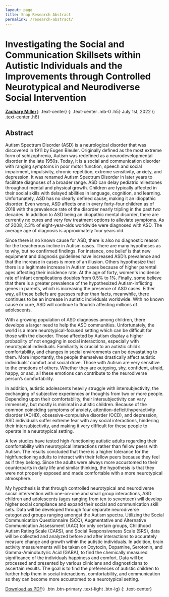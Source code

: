 ```yaml
---
layout: page
title: Snap Research Abstract
permalink: /research-abstract/
---
```

# Investigating the Social and Communication Skillsets within Autistic Individuals and the Improvements through Controlled Neurotypical and Neurodiverse Social Intervention

[**Zachary Miller**](mailto:zachamiller@pitt.edu){: .text-center}
{: .text-center .mb-0 .h5}
July 1st, 2022
{: .text-center .h6}

## Abstract
Autism Spectrum Disorder (ASD) is a neurological disorder that was discovered in 1911 by Eugen Bleuler. Originally defined as the most extreme form of schizophrenia, Autism was redefined as a neurodevelopmental disorder in the late 1950s. Today, it is a social and communication disorder with ranging symptoms in poor motor function, speech and social impairment, impulsivity, chronic repetition, extreme sensitivity, anxiety, and depression. It was renamed Autism Spectrum Disorder in later years to facilitate diagnoses of a broader range. ASD can delay pediatric milestones throughout mental and physical growth. Children are typically affected in their social skills with delayed abilities in language, cognition, and learning. Unfortunately, ASD has no clearly defined cause, making it an idiopathic disorder. Even worse, ASD affects one in every forty-four children as of 2018 with the prevalence rate of the disorder nearly tripling in the past two decades. In addition to ASD being an idiopathic mental disorder, there are currently no cures and very few treatment options to alleviate symptoms. As of 2008, 2.3% of eight-year-olds worldwide were diagnosed with ASD. The average age of diagnosis is approximately four years old.

Since there is no known cause for ASD, there is also no diagnostic reason for the treacherous incline in Autism cases. There are many hypotheses as to why, but no confirmed findings. For instance, one belief is that new equipment and diagnosis guidelines have increased ASD’s prevalence and that the increase in cases is more of an illusion. Others hypothesize that there is a legitimate increase in Autism cases because of higher parental ages affecting their incidence rate. At the age of forty, women's incidence rate of infant complications doubles from 0.5% to 1%. Finally, some believe that there is a greater prevalence of the hypothesized Autism-inflicting genes in parents, which is increasing the presence of ASD cases. Either way, all these beliefs are guesses rather than facts, meanwhile, there continues to be an increase in autistic individuals worldwide. With no known cause or cure, ASD will continue to flourish affecting millions of adolescents.


With a growing population of ASD diagnoses among children, there develops a larger need to help the ASD communities. Unfortunately, the world is a more neurotypical-focused setting which can be difficult for those with the disorder. Those affected by Autism display a higher probability of not engaging in social interactions, especially with neurotypical individuals. Familiarity is crucial to an autistic child’s comfortability, and changes in social environments can be devastating to them. More importantly, the people themselves drastically affect autistic individuals' comfort and social drive. Those with Autism are very sensitive to the emotions of others. Whether they are outgoing, shy, confident, afraid, happy, or sad, all these emotions can contribute to the neurodiverse person’s comfortability.

In addition, autistic adolescents heavily struggle with intersubjectivity, the exchanging of subjective experiences or thoughts from two or more people. Depending upon their comfortability, their intersubjectivity can vary immensely, but mostly is minimal in autistic children. Because of the common coinciding symptoms of anxiety, attention-deficit/hyperactivity disorder (ADHD), obsessive-compulsive disorder (OCD), and depression, ASD individuals suffer extreme fear with any social interactions, hindering their intersubjectivity, and making it very difficult for these people to operate in a neurotypical setting. 

A few studies have tested high-functioning autistic adults regarding their comfortability with neurotypical interactions rather than fellow peers with Autism. The results concluded that there is a higher tolerance for the highfunctioning adults to interact with their fellow peers because they feel as if they belong. Since the adults were always
more accustomed to their counterparts in daily life and similar thinking, the hypothesis is that they were not properly exposed and made comfortable with a more neurotypical atmosphere.

My hypothesis is that through controlled neurotypical and neurodiverse social intervention with one-on-one and small group interactions, ASD children and adolescents (ages ranging from ten to seventeen) will develop higher social compliance and expand their social and communication skill sets. Data will be developed through four separate neurodiverse categorized groups ranging amongst the Autism spectra. Utilizing the Social Communication Questionnaire (SCQ), Augmentative and Alternative Communication Assessment (AAC) for only certain groups, Childhood Autism Rating Scale (CARS), and Social Responsiveness Scale (SRS), data will be collected and analyzed before and after interactions to accurately measure change and growth within the autistic individuals. In addition, brain activity measurements will be taken on Oxytocin, Dopamine, Serotonin, and Gamma-Aminobutyric Acid (GABA), to find the chemically measured significance of the individuals happiness and comfort. Data will be processed and presented by various clinicians and diagnosticians to ascertain results. The goal is to find the preferences of autistic children to further help them in social interactions, comfortability, and communication so they can become more accustomed to a neurotypical setting.

[Download as PDF]({{site.baseurl}}/assets/abstract.pdf){: .btn .btn-primary .text-light .btn-lg}
{: .text-center}
